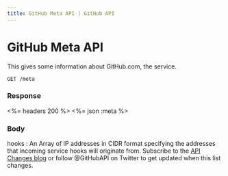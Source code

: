 ```yaml
---
title: GitHub Meta API | GitHub API
---
```


# GitHub Meta API

This gives some information about GitHub.com, the service.

    GET /meta

### Response

<%= headers 200 %>
<%= json :meta %>

### Body

hooks
: An Array of IP addresses in CIDR format specifying the addresses that incoming
service hooks will originate from.  Subscribe to the [API Changes blog](http://developer.github.com/changes/)
or follow @GitHubAPI on Twitter to get updated when this list changes.
